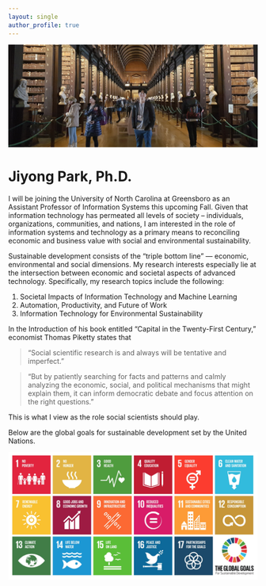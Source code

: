 ```yaml
---
layout: single
author_profile: true
---
```


![](/assets/images/home-photo.jpg)

# Jiyong Park, Ph.D. 


I will be joining the University of North Carolina at Greensboro as an Assistant Professor of Information Systems this upcoming Fall. Given that information technology has permeated all levels of society – individuals, organizations, communities, and nations, I am interested in the role of information systems and technology as a primary means to reconciling economic and business value with social and environmental sustainability. 

Sustainable development consists of the “triple bottom line” — economic, environmental and social dimensions. My research interests especially lie at the intersection between economic and societal aspects of advanced technology. Specifically, my research topics include the following:
1. Societal Impacts of Information Technology and Machine Learning
2. Automation, Productivity, and Future of Work
3. Information Technology for Environmental Sustainability

In the Introduction of his book entitled “Capital in the Twenty-First Century,” economist Thomas Piketty states that
> “Social scientific research is and always will be tentative and imperfect.”

> “But by patiently searching for facts and patterns and calmly analyzing the economic, social, and political mechanisms that might explain them, it can inform democratic debate and focus attention on the right questions.”

This is what I view as the role social scientists should play.


Below are the global goals for sustainable development set by the United Nations.

[![](/assets/images/SDG.jpg)](https://www.un.org/sustainabledevelopment/sustainable-development-goals/)